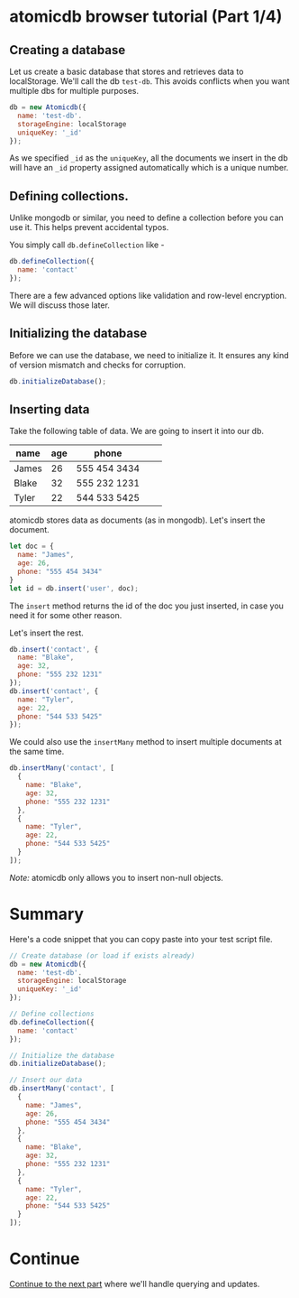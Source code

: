 
# atomicdb browser tutorial (Part 1/4)

## Creating a database

Let us create a basic database that stores and retrieves data to localStorage. We'll call the db `test-db`. This avoids conflicts when you want multiple dbs for multiple purposes.

```js
db = new Atomicdb({
  name: 'test-db'.
  storageEngine: localStorage
  uniqueKey: '_id'
});
```

As we specified `_id` as the `uniqueKey`, all the documents we insert in the db will have an `_id` property assigned automatically which is a unique number.

## Defining collections.

Unlike mongodb or similar, you need to define a collection before you can use it. This helps prevent accidental typos.

You simply call `db.defineCollection` like - 

```js
db.defineCollection({
  name: 'contact'
});
```

There are a few advanced options like validation and row-level encryption. We will discuss those later.

## Initializing the database

Before we can use the database, we need to initialize it. It ensures any kind of version mismatch and checks for corruption.

```js
db.initializeDatabase();
```

## Inserting data

Take the following table of data. We are going to insert it into our db.

| name  | age | phone        |   |   |
|-------|-----|--------------|---|---|
| James | 26  | 555 454 3434 |   |   |
| Blake | 32  | 555 232 1231 |   |   |
| Tyler | 22  | 544 533 5425 |   |   |

atomicdb stores data as documents (as in mongodb). Let's insert the document.

```js
let doc = {
  name: "James",
  age: 26,
  phone: "555 454 3434"
}
let id = db.insert('user', doc);
```

The `insert` method returns the id of the doc you just inserted, in case you need it for some other reason.

Let's insert the rest.

```js
db.insert('contact', {
  name: "Blake",
  age: 32,
  phone: "555 232 1231"
});
db.insert('contact', {
  name: "Tyler",
  age: 22,
  phone: "544 533 5425"
});
```

We could also use the `insertMany` method to insert multiple documents at the same time.

```js
db.insertMany('contact', [
  {
    name: "Blake",
    age: 32,
    phone: "555 232 1231"
  },
  {
    name: "Tyler",
    age: 22,
    phone: "544 533 5425"
  }
]);
```

*Note:* atomicdb only allows you to insert non-null objects.

# Summary

Here's a code snippet that you can copy paste into your test script file.

```js
// Create database (or load if exists already)
db = new Atomicdb({
  name: 'test-db'.
  storageEngine: localStorage
  uniqueKey: '_id'
});

// Define collections
db.defineCollection({
  name: 'contact'
});

// Initialize the database
db.initializeDatabase();

// Insert our data
db.insertMany('contact', [
  {
    name: "James",
    age: 26,
    phone: "555 454 3434"
  },
  {
    name: "Blake",
    age: 32,
    phone: "555 232 1231"
  },
  {
    name: "Tyler",
    age: 22,
    phone: "544 533 5425"
  }
]);
``` 

# Continue

[Continue to the next part](browser-tuotorial-2.md) where we'll handle querying and updates.